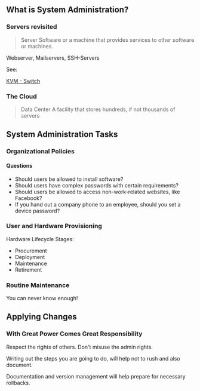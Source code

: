 ## What is System Administration?

### Servers revisited

<blockquote>
Server
Software or a machine that provides services to other software or machines.
</blockquote>

Webserver, Mailservers, SSH-Servers

See:

[KVM - Switch](https://en.wikipedia.org/wiki/KVM_switch)

### The Cloud

<blockquote>
Data Center
A facility that stores hundreds, if not thousands of servers
</blockquote>

## System Administration Tasks

### Organizational Policies

#### Questions

- Should users be allowed to install software?
- Should users have complex passwords with certain requirements?
- Should users be allowed to access non-work-related websites, like Facebook?
- If you hand out a company phone to an employee, should you set a device password?

### User and Hardware Provisioning

Hardware Lifecycle Stages:

- Procurement
- Deployment
- Maintenance
- Retirement

### Routine Maintenance


You can never know enough!

## Applying Changes

### With Great Power Comes Great Responsibility

Respect the rights of others.
Don't misuse the admin rights.

Writing out the steps you are going to do, will help not to rush and also document.

Documentation and version management will help prepare for necessary rollbacks.

